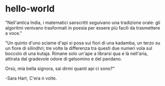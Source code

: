 # hello-world

"Nell'antica India, i matematici sanscritti seguivano una tradizione orale: 
gli algoritmi venivano trasformati in poesia per essere più facili da trasmettere a voce."

"Un quinto d'uno sciame d'api si posa sui fiori di una kadamba,
un terzo su un fiore di silindhri;
tre volte la differenza tra questi due numeri vola sul boccolo di una kutaja.
Rimane solo un'ape a librarsi qua e là nell'aria,
attirata dal gradevole odore di gelsomino e del pandano.

Orsù, mia bella signora, sai dirmi quanti api ci sono?"

-Sara Hart, C'era n volte.
